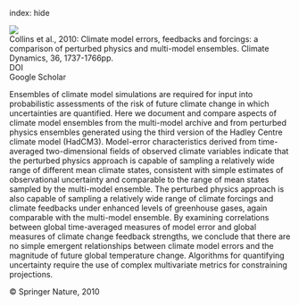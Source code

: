 index: hide

<div class="Citation">
    <div class="Citation-thumb CitationThumb-linked"  data-href="https://doi.org/10.1007/s00382-010-0808-0">
      <img src="https://static.claimspace.cloud/climate-study-static/refs/thumbs/9/Collins_et_al_2010-thumb.png" />
    </div>

  <div class="Citation-body">
    <div class="Citation-text">Collins et al., 2010: Climate model errors, feedbacks and forcings: a comparison of perturbed physics and multi-model ensembles. <span class="Article-journal">Climate Dynamics, </span><span class="Article-volume">36, </span>1737-1766pp.</div>
    <div class="Citation-links">
      <div class="CitationLink" data-href="https://doi.org/10.1007/s00382-010-0808-0">
        <div class="CitationLink-icon CitationLink-Doi"></div>
        <div class="CitationLink-text">DOI</div>
      </div>
      <div class="CitationLink" data-href="https://scholar.google.com/scholar?q=10.1007/s00382-010-0808-0">
        <div class="CitationLink-icon CitationLink-Scholar"></div>
        <div class="CitationLink-text">Google Scholar</div>
      </div>
    </div>
  </div>
</div>

Ensembles of climate model simulations are required for input into probabilistic assessments of the risk of future climate change in which uncertainties are quantified. Here we document and compare aspects of climate model ensembles from the multi-model archive and from perturbed physics ensembles generated using the third version of the Hadley Centre climate model (HadCM3). Model-error characteristics derived from time-averaged two-dimensional fields of observed climate variables indicate that the perturbed physics approach is capable of sampling a relatively wide range of different mean climate states, consistent with simple estimates of observational uncertainty and comparable to the range of mean states sampled by the multi-model ensemble. The perturbed physics approach is also capable of sampling a relatively wide range of climate forcings and climate feedbacks under enhanced levels of greenhouse gases, again comparable with the multi-model ensemble. By examining correlations between global time-averaged measures of model error and global measures of climate change feedback strengths, we conclude that there are no simple emergent relationships between climate model errors and the magnitude of future global temperature change. Algorithms for quantifying uncertainty require the use of complex multivariate metrics for constraining projections.

<div class="Citation-copy">
&copy; Springer Nature, 2010
</div>